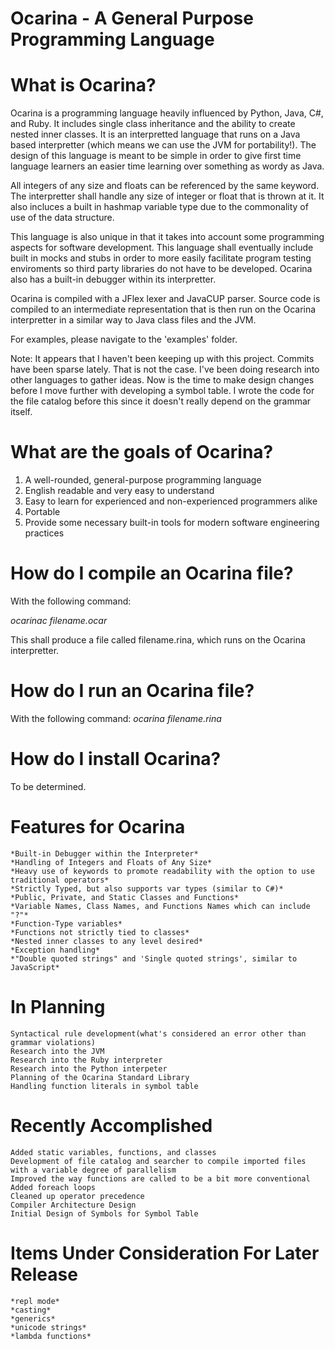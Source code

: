 # Ocarina - A General Purpose Programming Language

# What is Ocarina?
Ocarina is a programming language heavily influenced by Python, Java, C#, and Ruby. It includes single class inheritance and the ability to create nested
inner classes. It is an interpretted language that runs on a Java based interpretter (which means we can use the JVM for portability!). The design of
this language is meant to be simple in order to give first time language learners an easier time learning over something as wordy as Java.

All integers of any size and floats can be referenced by the same keyword. The interpretter shall handle any size of integer or float that is thrown at
it. It also incluces a built in hashmap variable type due to the commonality of use of the data structure. 

This language is also unique in that it takes into account some programming aspects for software development. This language shall eventually include built in
mocks and stubs in order to more easily facilitate program testing enviroments so third party libraries do not have to be developed.
Ocarina also has a built-in debugger within its interpretter.

Ocarina is compiled with a JFlex lexer and JavaCUP parser. Source code is compiled to an intermediate representation that is then run on the Ocarina 
interpretter in a similar way to Java class files and the JVM.

For examples, please navigate to the 'examples' folder.

Note: It appears that I haven't been keeping up with this project. Commits have been sparse lately. That is not the case. I've been doing research into other languages to 
gather ideas. Now is the time to make design changes before I move further with developing a symbol table. I wrote the code for the file catalog before this since it 
doesn't really depend on the grammar itself.

# What are the goals of Ocarina?
1. A well-rounded, general-purpose programming language
2. English readable and very easy to understand
3. Easy to learn for experienced and non-experienced programmers alike
4. Portable
5. Provide some necessary built-in tools for modern software engineering practices

# How do I compile an Ocarina file?
With the following command:

*ocarinac filename.ocar*

This shall produce a file called filename.rina, which runs on the Ocarina interpretter.

# How do I run an Ocarina file?
With the following command:
*ocarina filename.rina*

# How do I install Ocarina?
To be determined.

# Features for Ocarina
	*Built-in Debugger within the Interpreter*
	*Handling of Integers and Floats of Any Size*
	*Heavy use of keywords to promote readability with the option to use traditional operators*
	*Strictly Typed, but also supports var types (similar to C#)*
	*Public, Private, and Static Classes and Functions*
	*Variable Names, Class Names, and Functions Names which can include "?"*
	*Function-Type variables*
	*Functions not strictly tied to classes*
	*Nested inner classes to any level desired*
	*Exception handling*
	*"Double quoted strings" and 'Single quoted strings', similar to JavaScript*

# In Planning
	Syntactical rule development(what's considered an error other than grammar violations)
	Research into the JVM
	Research into the Ruby interpreter
	Research into the Python interpeter
	Planning of the Ocarina Standard Library
	Handling function literals in symbol table

# Recently Accomplished
	Added static variables, functions, and classes
	Development of file catalog and searcher to compile imported files with a variable degree of parallelism
	Improved the way functions are called to be a bit more conventional
	Added foreach loops
	Cleaned up operator precedence
	Compiler Architecture Design
	Initial Design of Symbols for Symbol Table

# Items Under Consideration For Later Release
	*repl mode*
	*casting*
	*generics*
	*unicode strings*
	*lambda functions*